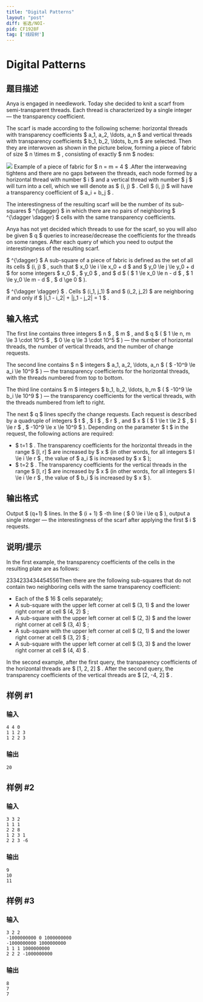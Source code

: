 ```yaml
---
title: "Digital Patterns"
layout: "post"
diff: 省选/NOI-
pid: CF1928F
tag: ['线段树']
---
```


# Digital Patterns

## 题目描述

Anya is engaged in needlework. Today she decided to knit a scarf from semi-transparent threads. Each thread is characterized by a single integer — the transparency coefficient.

The scarf is made according to the following scheme: horizontal threads with transparency coefficients $ a_1, a_2, \ldots, a_n $ and vertical threads with transparency coefficients $ b_1, b_2, \ldots, b_m $ are selected. Then they are interwoven as shown in the picture below, forming a piece of fabric of size $ n \times m $ , consisting of exactly $ nm $ nodes:

 ![](https://cdn.luogu.com.cn/upload/vjudge_pic/CF1928F/7b752ff6c6aa2dba727d3451b2fd110135821975.png) Example of a piece of fabric for $ n = m = 4 $ .After the interweaving tightens and there are no gaps between the threads, each node formed by a horizontal thread with number $ i $ and a vertical thread with number $ j $ will turn into a cell, which we will denote as $ (i, j) $ . Cell $ (i, j) $ will have a transparency coefficient of $ a_i + b_j $ .

The interestingness of the resulting scarf will be the number of its sub-squares $ ^{\dagger} $ in which there are no pairs of neighboring $ ^{\dagger \dagger} $ cells with the same transparency coefficients.

Anya has not yet decided which threads to use for the scarf, so you will also be given $ q $ queries to increase/decrease the coefficients for the threads on some ranges. After each query of which you need to output the interestingness of the resulting scarf.

 $ ^{\dagger} $ A sub-square of a piece of fabric is defined as the set of all its cells $ (i, j) $ , such that $ x_0 \le i \le x_0 + d $ and $ y_0 \le j \le y_0 + d $ for some integers $ x_0 $ , $ y_0 $ , and $ d $ ( $ 1 \le x_0 \le n - d $ , $ 1 \le y_0 \le m - d $ , $ d \ge 0 $ ).

 $ ^{\dagger \dagger} $ . Cells $ (i_1, j_1) $ and $ (i_2, j_2) $ are neighboring if and only if $ |i_1 - i_2| + |j_1 - j_2| = 1 $ .

## 输入格式

The first line contains three integers $ n $ , $ m $ , and $ q $ ( $ 1 \le n, m \le 3 \cdot 10^5 $ , $ 0 \le q \le 3 \cdot 10^5 $ ) — the number of horizontal threads, the number of vertical threads, and the number of change requests.

The second line contains $ n $ integers $ a_1, a_2, \ldots, a_n $ ( $ -10^9 \le a_i \le 10^9 $ ) — the transparency coefficients for the horizontal threads, with the threads numbered from top to bottom.

The third line contains $ m $ integers $ b_1, b_2, \ldots, b_m $ ( $ -10^9 \le b_i \le 10^9 $ ) — the transparency coefficients for the vertical threads, with the threads numbered from left to right.

The next $ q $ lines specify the change requests. Each request is described by a quadruple of integers $ t $ , $ l $ , $ r $ , and $ x $ ( $ 1 \le t \le 2 $ , $ l \le r $ , $ -10^9 \le x \le 10^9 $ ). Depending on the parameter $ t $ in the request, the following actions are required:

- $ t=1 $ . The transparency coefficients for the horizontal threads in the range $ [l, r] $ are increased by $ x $ (in other words, for all integers $ l \le i \le r $ , the value of $ a_i $ is increased by $ x $ );
- $ t=2 $ . The transparency coefficients for the vertical threads in the range $ [l, r] $ are increased by $ x $ (in other words, for all integers $ l \le i \le r $ , the value of $ b_i $ is increased by $ x $ ).

## 输出格式

Output $ (q+1) $ lines. In the $ (i + 1) $ -th line ( $ 0 \le i \le q $ ), output a single integer — the interestingness of the scarf after applying the first $ i $ requests.

## 说明/提示

In the first example, the transparency coefficients of the cells in the resulting plate are as follows:

 2334233434454556Then there are the following sub-squares that do not contain two neighboring cells with the same transparency coefficient:

- Each of the $ 16 $ cells separately;
- A sub-square with the upper left corner at cell $ (3, 1) $ and the lower right corner at cell $ (4, 2) $ ;
- A sub-square with the upper left corner at cell $ (2, 3) $ and the lower right corner at cell $ (3, 4) $ ;
- A sub-square with the upper left corner at cell $ (2, 1) $ and the lower right corner at cell $ (3, 2) $ ;
- A sub-square with the upper left corner at cell $ (3, 3) $ and the lower right corner at cell $ (4, 4) $ .

In the second example, after the first query, the transparency coefficients of the horizontal threads are $ [1, 2, 2] $ . After the second query, the transparency coefficients of the vertical threads are $ [2, -4, 2] $ .

## 样例 #1

### 输入

```
4 4 0
1 1 2 3
1 2 2 3
```

### 输出

```
20
```

## 样例 #2

### 输入

```
3 3 2
1 1 1
2 2 8
1 2 3 1
2 2 3 -6
```

### 输出

```
9
10
11
```

## 样例 #3

### 输入

```
3 2 2
-1000000000 0 1000000000
-1000000000 1000000000
1 1 1 1000000000
2 2 2 -1000000000
```

### 输出

```
8
7
7
```


